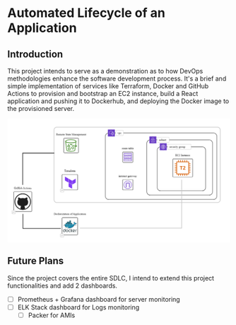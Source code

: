 # Automated Lifecycle of an Application

## Introduction
This project intends to serve as a demonstration as to how DevOps methodologies enhance the software development process. It's a brief and simple implementation of services like Terraform, Docker and GitHub Actions to provision and bootstrap an EC2 instance, build a React application and pushing it to Dockerhub, and deploying the Docker image to the provisioned server.

<img src="assets/architecture.png" align="center">

## Future Plans
Since the project covers the entire SDLC, I intend to extend this project functionalities and add 2 dashboards. 

- [ ] Prometheus + Grafana dashboard for server monitoring
- [ ] ELK Stack dashboard for Logs monitoring
  - [ ] Packer for AMIs